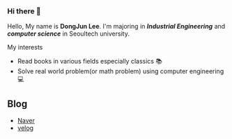 ### Hi there 👋

Hello, My name is **DongJun Lee**. I'm majoring in __*Industrial Engineering*__ and __*computer science*__ in Seoultech university.

My interests
* Read books in various fields especially classics 📚
* Solve real world problem(or math problem) using computer engineering 💻



## Blog
* [Naver](https://blog.naver.com/superstring7)
* [velog](velog.io/@albatross__3)

